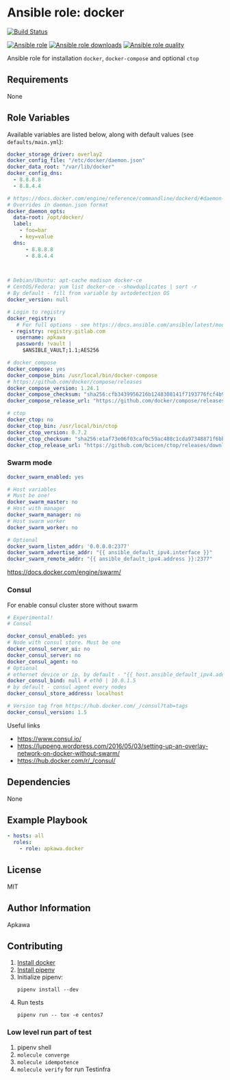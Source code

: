 Ansible role: docker
====================
[![Build Status](https://travis-ci.org/apkawa/ansible-role-docker.svg?branch=master)](https://travis-ci.org/apkawa/ansible-role-docker)

[![Ansible role](https://img.shields.io/ansible/role/42615.svg)](https://galaxy.ansible.com/apkawa/docker)
[![Ansible role downloads](https://img.shields.io/ansible/role/d/42615.svg)](https://galaxy.ansible.com/apkawa/docker)
[![Ansible role quality](https://img.shields.io/ansible/quality/42615.svg)](https://galaxy.ansible.com/apkawa/docker)

Ansible role for installation `docker`, `docker-compose` and optional `ctop`

Requirements
------------

None

Role Variables
--------------

Available variables are listed below, along with default values (see `defaults/main.yml`):
```yaml
docker_storage_driver: overlay2
docker_config_file: "/etc/docker/daemon.json"
docker_data_root: "/var/lib/docker"
docker_config_dns:
  - 8.8.8.8
  - 8.8.4.4

# https://docs.docker.com/engine/reference/commandline/dockerd/#daemon-configuration-file
# Overrides in daemon.json format
docker_daemon_opts:
  data-root: /opt/docker/
  label:
    - foo=bar
    - key=value
  dns: 
      - 8.8.8.8
      - 8.8.4.4
    


# Debian/Ubuntu: apt-cache madison docker-ce  
# CentOS/Fedora: yum list docker-ce --showduplicates | sort -r
# By default - fill from variable by avtodetection OS
docker_version: null

# Login to registry
docker_registry:
   # For full options - see https://docs.ansible.com/ansible/latest/modules/docker_login_module.html
 - registry: registry.gitlab.com
   username: apkawa
   password: !vault |
     $ANSIBLE_VAULT;1.1;AES256

# docker_compose
docker_compose: yes
docker_compose_bin: /usr/local/bin/docker-compose
# https://github.com/docker/compose/releases
docker_compose_version: 1.24.1
docker_compose_checksum: "sha256:cfb3439956216b1248308141f7193776fcf4b9c9b49cbbe2fb07885678e2bb8a"
docker_compose_release_url: "https://github.com/docker/compose/releases/download/{{ docker_compose_version }}/docker-compose-Linux-x86_64"

# ctop
docker_ctop: no
docker_ctop_bin: /usr/local/bin/ctop
docker_ctop_version: 0.7.2
docker_ctop_checksum: "sha256:e1af73e06f03caf0c59ac488c1cda97348871f6bb47772c31bbd314ddc494383"
docker_ctop_release_url: "https://github.com/bcicen/ctop/releases/download/v/ctop-{{ docker_ctop_version }}-linux-amd64"
```

### Swarm mode

```yaml
docker_swarm_enabled: yes

# Host variables
# Must be one!
docker_swarm_master: no
# Host with manager
docker_swarm_manager: no
# Host swarm worker
docker_swarm_worker: no

# Optional
docker_swarm_listen_addr: '0.0.0.0:2377'
docker_swarm_advertise_addr: "{{ ansible_default_ipv4.interface }}"
docker_swarm_remote_addr: "{{ ansible_default_ipv4.address }}:2377"
```

https://docs.docker.com/engine/swarm/

### Consul

For enable consul cluster store without swarm

```yaml
# Experimental!
# Consul

docker_consul_enabled: yes
# Node with consul store. Must be one
docker_consul_server_ui: no
docker_consul_server: no
docker_consul_agent: no
# Optional
# ethernet device or ip. by default - "{{ host.ansible_default_ipv4.address }}"
docker_consul_bind: null # eth0 | 10.0.1.5
# by default - consul agent every nodes
docker_consul_store_address: localhost

# Version tag from https://hub.docker.com/_/consul?tab=tags
docker_consul_version: 1.5
```


Useful links 

* https://www.consul.io/
* https://luppeng.wordpress.com/2016/05/03/setting-up-an-overlay-network-on-docker-without-swarm/
* https://hub.docker.com/r/_/consul/

Dependencies
------------

None

Example Playbook
----------------

```yaml
- hosts: all
  roles:
    - role: apkawa.docker
```

License
-------

MIT 

Author Information
------------------

Apkawa 


Contributing
------------

1. [Install docker](https://docs.docker.com/install/linux/docker-ce/debian/)
2. [Install pipenv](https://docs.pipenv.org/en/latest/install/#installing-pipenv)
3. Initialize pipenv:
    ```
    pipenv install --dev
    ```
4. Run tests
    ``` 
    pipenv run -- tox -e centos7
    ```
   
###  Low level run part of test

1. pipenv shell
2. `molecule converge` 
3. `molecule idempotence`
4. `molecule verify` for run Testinfra
